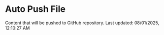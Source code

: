 # Auto Push File

Content that will be pushed to GitHub repository.
Last updated: 08/01/2025, 12:10:27 AM